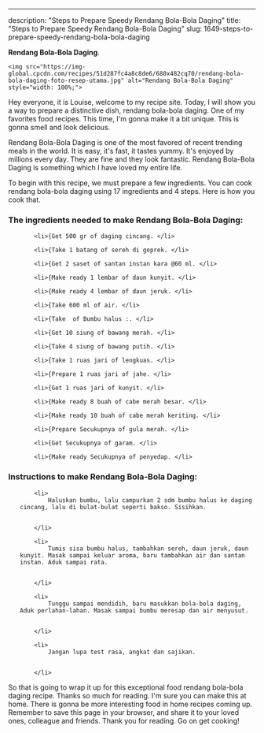 ---
description: "Steps to Prepare Speedy Rendang Bola-Bola Daging"
title: "Steps to Prepare Speedy Rendang Bola-Bola Daging"
slug: 1649-steps-to-prepare-speedy-rendang-bola-bola-daging

<p>
	<strong>Rendang Bola-Bola Daging</strong>. 
	
</p>
<p>
	
	<img src="https://img-global.cpcdn.com/recipes/51d287fc4a8c8de6/680x482cq70/rendang-bola-bola-daging-foto-resep-utama.jpg" alt="Rendang Bola-Bola Daging" style="width: 100%;">
	
	
</p>
<p>
	Hey everyone, it is Louise, welcome to my recipe site. Today, I will show you a way to prepare a distinctive dish, rendang bola-bola daging. One of my favorites food recipes. This time, I'm gonna make it a bit unique. This is gonna smell and look delicious.
</p>
	
<p>
	
</p>
<p>
	Rendang Bola-Bola Daging is one of the most favored of recent trending meals in the world. It is easy, it's fast, it tastes yummy. It's enjoyed by millions every day. They are fine and they look fantastic. Rendang Bola-Bola Daging is something which I have loved my entire life.
</p>

<p>
To begin with this recipe, we must prepare a few ingredients. You can cook rendang bola-bola daging using 17 ingredients and 4 steps. Here is how you cook that.
</p>

<h3>The ingredients needed to make Rendang Bola-Bola Daging:</h3>

<ol>
	
		<li>{Get 500 gr of daging cincang. </li>
	
		<li>{Take 1 batang of sereh di geprek. </li>
	
		<li>{Get 2 saset of santan instan kara @60 ml. </li>
	
		<li>{Make ready 1 lembar of daun kunyit. </li>
	
		<li>{Make ready 4 lembar of daun jeruk. </li>
	
		<li>{Take 600 ml of air. </li>
	
		<li>{Take  of Bumbu halus :. </li>
	
		<li>{Get 10 siung of bawang merah. </li>
	
		<li>{Take 4 siung of bawang putih. </li>
	
		<li>{Take 1 ruas jari of lengkuas. </li>
	
		<li>{Prepare 1 ruas jari of jahe. </li>
	
		<li>{Get 1 ruas jari of kunyit. </li>
	
		<li>{Make ready 8 buah of cabe merah besar. </li>
	
		<li>{Make ready 10 buah of cabe merah keriting. </li>
	
		<li>{Prepare Secukupnya of gula merah. </li>
	
		<li>{Get Secukupnya of garam. </li>
	
		<li>{Make ready Secukupnya of penyedap. </li>
	
</ol>
<p>
	
</p>

<h3>Instructions to make Rendang Bola-Bola Daging:</h3>

<ol>
	
		<li>
			Haluskan bumbu, lalu campurkan 2 sdm bumbu halus ke daging cincang, lalu di bulat-bulat seperti bakso. Sisihkan.
			
			
		</li>
	
		<li>
			Tumis sisa bumbu halus, tambahkan sereh, daun jeruk, daun kunyit. Masak sampai keluar aroma, baru tambahkan air dan santan instan. Aduk sampai rata.
			
			
		</li>
	
		<li>
			Tunggu sampai mendidih, baru masukkan bola-bola daging, Aduk perlahan-lahan. Masak sampai bumbu meresap dan air menyusut.
			
			
		</li>
	
		<li>
			Jangan lupa test rasa, angkat dan sajikan.
			
			
		</li>
	
</ol>

<p>
	
</p>

<p>
	So that is going to wrap it up for this exceptional food rendang bola-bola daging recipe. Thanks so much for reading. I'm sure you can make this at home. There is gonna be more interesting food in home recipes coming up. Remember to save this page in your browser, and share it to your loved ones, colleague and friends. Thank you for reading. Go on get cooking!
</p>
